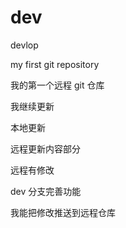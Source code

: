 # dev
devlop

my first git repository

我的第一个远程 git 仓库

我继续更新

本地更新

远程更新内容部分

远程有修改

dev 分支完善功能

我能把修改推送到远程仓库

